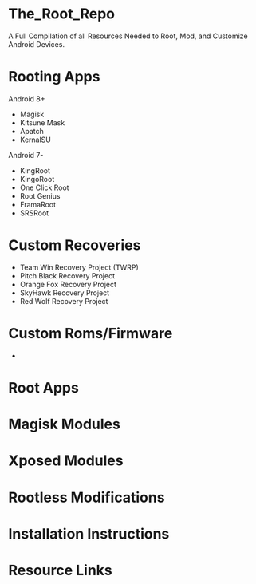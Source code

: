 # The_Root_Repo
A Full Compilation of all Resources Needed to Root, Mod, and Customize Android Devices.

# Rooting Apps
Android 8+
- Magisk
- Kitsune Mask
- Apatch
- KernalSU

Android 7-
- KingRoot
- KingoRoot
- One Click Root
- Root Genius
- FramaRoot
- SRSRoot

# Custom Recoveries
- Team Win Recovery Project (TWRP)
- Pitch Black Recovery Project
- Orange Fox Recovery Project
- SkyHawk Recovery Project
- Red Wolf Recovery Project

# Custom Roms/Firmware
- 

# Root Apps


# Magisk Modules


# Xposed Modules


# Rootless Modifications


# Installation Instructions


# Resource Links


